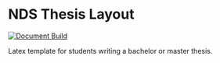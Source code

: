 # NDS Thesis Layout
[![Document Build](https://github.com/RUB-NDS/thesis_layout/actions/workflows/compile-thesis.yml/badge.svg)](https://github.com/RUB-NDS/thesis_layout/actions/workflows/compile-thesis.yml)

Latex template for students writing a bachelor or master thesis.
